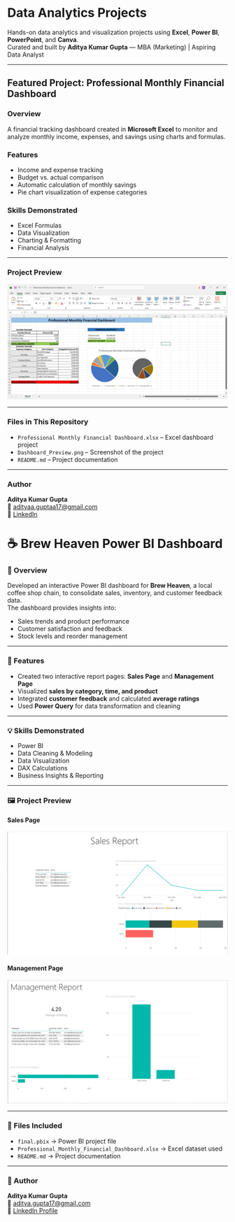  # Data Analytics Projects

Hands-on data analytics and visualization projects using **Excel**, **Power BI**, **PowerPoint**, and **Canva**.  
Curated and built by **Aditya Kumar Gupta** — MBA (Marketing) | Aspiring Data Analyst  

---

## Featured Project: Professional Monthly Financial Dashboard

### Overview
A financial tracking dashboard created in **Microsoft Excel** to monitor and analyze monthly income, expenses, and savings using charts and formulas.

### Features
- Income and expense tracking  
- Budget vs. actual comparison  
- Automatic calculation of monthly savings  
- Pie chart visualization of expense categories  

### Skills Demonstrated
- Excel Formulas  
- Data Visualization  
- Charting & Formatting  
- Financial Analysis  

---

### Project Preview
![Dashboard Preview](Dashboard_Preview.png)

---

### Files in This Repository
- `Professional Monthly Financial Dashboard.xlsx` – Excel dashboard project  
- `Dashboard_Preview.png` – Screenshot of the project  
- `README.md` – Project documentation  

---

### Author
**Aditya Kumar Gupta**  
📧 adityaa.guptaa17@gmail.com  
🔗 [LinkedIn](https://www.linkedin.com/in/aditya-kumar-gupta-46ab23159/)  

# ☕ Brew Heaven Power BI Dashboard

### 📖 Overview
Developed an interactive Power BI dashboard for **Brew Heaven**, a local coffee shop chain, to consolidate sales, inventory, and customer feedback data.  
The dashboard provides insights into:
- Sales trends and product performance  
- Customer satisfaction and feedback  
- Stock levels and reorder management

---

### 🧰 Features
- Created two interactive report pages: **Sales Page** and **Management Page**
- Visualized **sales by category, time, and product**
- Integrated **customer feedback** and calculated **average ratings**
- Used **Power Query** for data transformation and cleaning

---

### 💡 Skills Demonstrated
- Power BI  
- Data Cleaning & Modeling  
- Data Visualization  
- DAX Calculations  
- Business Insights & Reporting

---

### 🖼️ Project Preview
#### Sales Page  
![Sales Page](./Sales_Page.png)

#### Management Page  
![Management Page](./Management_Page.png)

---

### 📁 Files Included
- `final.pbix` → Power BI project file  
- `Professional_Monthly_Financial_Dashboard.xlsx` → Excel dataset used  
- `README.md` → Project documentation  

---

### 👤 Author
**Aditya Kumar Gupta**  
📧 [aditya.gupta17@gmail.com](mailto:aditya.gupta17@gmail.com)  
🔗 [LinkedIn Profile](https://www.linkedin.com/in/aditya-kumar-gupta-46ab23159)
